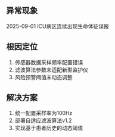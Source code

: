 ## 异常现象
2025-09-01 ICU病区连续出现生命体征误报

## 根因定位
1. 传感器数据采样频率配置错误
2. 滤波算法参数未适配新型监护仪
3. 风险预警阈值未动态调整

## 解决方案
1. 统一配置采样率为100Hz
2. 部署自适应滤波算法v1.2
3. 实现基于患者历史的动态阈值
